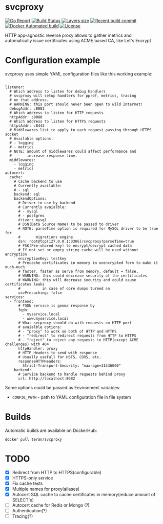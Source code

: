 # svcproxy

[![Go Report](https://goreportcard.com/badge/github.com/teran/svcproxy)](https://goreportcard.com/report/github.com/teran/svcproxy)
[![Build Status](https://travis-ci.org/teran/svcproxy.svg?branch=master)](https://travis-ci.org/teran/svcproxy)
[![Layers size](https://images.microbadger.com/badges/image/teran/svcproxy.svg)](https://hub.docker.com/r/teran/svcproxy/)
[![Recent build commit](https://images.microbadger.com/badges/commit/teran/svcproxy.svg)](https://hub.docker.com/r/teran/svcproxy/)
[![Docker Automated build](https://img.shields.io/docker/automated/teran/svcproxy.svg)](https://hub.docker.com/r/teran/svcproxy/)
[![License](https://img.shields.io/github/license/teran/svcproxy.svg)](https://github.com/teran/svcproxy/blob/master/LICENSE)

HTTP app-agnostic reverse proxy allows to gather metrics and automatically issue certificates using ACME based CA, like Let's Encrypt

# Configuration example

svcproxy uses simple YAML configuration files like this working example:
```
---
listener:
  # Which address to listen for debug handlers
  # svcproxy will setup handlers for pprof, metrics, tracing
  # on that address.
  # WARNING: this port should never been open to wild Internet!
  debugAddr: :8081
  # Which address to listen for HTTP requests
  httpAddr: :8080
  # Which address to listen for HTTPS requests
  httpsAddr: :8443
  # Middlewares list to apply to each request passing through HTTPS socket
  # Available options:
  # - logging
  # - metrics
  # NOTE: amount of middlewares could affect performance and
  #       increase response time.
  middlewares:
    - logging
    - metrics
autocert:
  cache:
    # Cache backend to use
    # Currently available:
    # - sql
    backend: sql
    backendOptions:
      # Driver to use by backend
      # Currently avaialble:
      # - mysql
      # - postgres
      driver: mysql
      # DSN(Data Source Name) to be passed to driver
      # NOTE: parseTime option is required for MySQL driver to be true for
      #       migrations engine
      dsn: root@tcp(127.0.0.1:3306)/svcproxy?parseTime=true
      # PSK(Pre-shared key) to encrypt/decrypt cached data
      # If not set or empty string cache will be used without encryption
      encryptionKey: testkey
      # Precache certificates in memory in unencrypted form to make it much-much
      # faster, faster as serve from memory. default = false.
      # WARNING: this could decrease security of the certificates
      # WARNING: this will decrease security and could cause certificates leaks
      #          in case of core dumps turned on
      usePrecaching: false
services:
  - frontend:
      # FQDN service is gonna response by
      fqdn:
        - myservice.local
        - www.myservice.local
      # What svcproxy should do with requests on HTTP port
      # avaialble options:
      # - "proxy" to work on both of HTTP and HTTPS
      # - "redirect" to redirect requests from HTTP to HTTPS
      # - "reject" to reject any requests to HTTP(except ACME challenges) with 404
      httpHandler: proxy
      # HTTP Headers to send with response
      # Usually usefull for HSTS, CORS, etc.
      responseHTTPHeaders:
        Strict-Transport-Security: "max-age=31536000"
    backend:
      # Service backend to handle requests behind proxy
      url: http://localhost:8082
```

Some options could be passed as Environment variables:
 * `CONFIG_PATH` - path to YAML configuration file in file system

# Builds

Automatic builds are available on DockerHub:
```
docker pull teran/svcproxy
```

# TODO
 - [X] Redirect from HTTP to HTTPS(configurable)
 - [X] HTTPS-only service
 - [X] Fix cache tests
 - [X] Multiple names for proxy(aliases)
 - [X] Autocert SQL cache to cache certificates in memory(reduce amount of SELECT's)
 - [ ] Autocert cache for Redis or Mongo (?)
 - [ ] Authentication(?)
 - [ ] Tracing(?)
